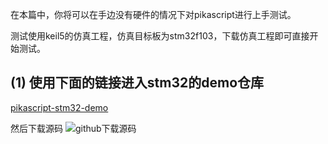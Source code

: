 在本篇中，你将可以在手边没有硬件的情况下对pikascript进行上手测试。

测试使用keil5的仿真工程，仿真目标板为stm32f103，下载仿真工程即可直接开始测试。

## (1) 使用下面的链接进入stm32的demo仓库

[pikascript-stm32-demo](../../../../pikascript-demo-stm32)

然后下载源码
![github下载源码](../blob/master/doc/MJ8Y8RH0P%40ILH~_E%7DTK5Q57.png)
